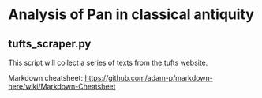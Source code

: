 
# Analysis of Pan in classical antiquity

## tufts_scraper.py
This script will collect a series of texts from the tufts website. 


Markdown cheatsheet: https://github.com/adam-p/markdown-here/wiki/Markdown-Cheatsheet
